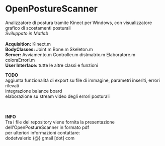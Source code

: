 # OpenPostureScanner
Analizzatore di postura tramite Kinect per Windows, con visualizzatore grafico di scostamenti posturali<br>
<i>Sviluppato in Matlab</i><br>
<br>
<b>Acquisition:</b> Kinect.m    <br>
<b>BodyClasses:</b> Joint.m Bone.m Skeleton.m   <br>
<b>Server:</b> Avviamento.m Controller.m distmatrix.m Elaboratore.m coloraErrori.m   <br>
<b>User Interface:</b> tutte le altre classi e funzioni   <br>

<b>TODO</b><br>
aggiunta funzionalità di export su file di immagine, parametri inseriti, errori rilevati<br>
integrazione balance board<br>
elaborazione su stream video degli errori posturali<br>

<br><br>
<b>INFO</b><br>
Tra i file del repository viene fornita la presentazione dell'OpenPostureScanner in formato pdf<br>
per ulteriori informazioni contattare:<br>
dodetvalerio {@} gmail [dot] com<br>
